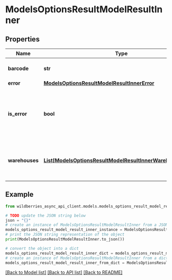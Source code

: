 # ModelsOptionsResultModelResultInner


## Properties

Name | Type | Description | Notes
------------ | ------------- | ------------- | -------------
**barcode** | **str** | Баркод из карточки товара | [optional] 
**error** | [**ModelsOptionsResultModelResultInnerError**](ModelsOptionsResultModelResultInnerError.md) |  | [optional] 
**is_error** | **bool** | Наличие ошибки:   - &#x60;true&#x60; — ошибка есть   - Поля нет — ошибка отсутствует     | [optional] 
**warehouses** | [**List[ModelsOptionsResultModelResultInnerWarehousesInner]**](ModelsOptionsResultModelResultInnerWarehousesInner.md) | Список складов. При наличии ошибки будет &#x60;null&#x60; | [optional] 

## Example

```python
from wildberries_async_api_client.models.models_options_result_model_result_inner import ModelsOptionsResultModelResultInner

# TODO update the JSON string below
json = "{}"
# create an instance of ModelsOptionsResultModelResultInner from a JSON string
models_options_result_model_result_inner_instance = ModelsOptionsResultModelResultInner.from_json(json)
# print the JSON string representation of the object
print(ModelsOptionsResultModelResultInner.to_json())

# convert the object into a dict
models_options_result_model_result_inner_dict = models_options_result_model_result_inner_instance.to_dict()
# create an instance of ModelsOptionsResultModelResultInner from a dict
models_options_result_model_result_inner_from_dict = ModelsOptionsResultModelResultInner.from_dict(models_options_result_model_result_inner_dict)
```
[[Back to Model list]](../README.md#documentation-for-models) [[Back to API list]](../README.md#documentation-for-api-endpoints) [[Back to README]](../README.md)


